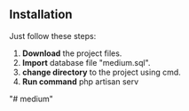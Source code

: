 ## Installation

Just follow these steps:

 1. **Download** the project files.
 2. **Import** database file "medium.sql".
 3. **change directory** to the project using cmd.
 4. **Run command** php artisan serv 

"# medium" 
